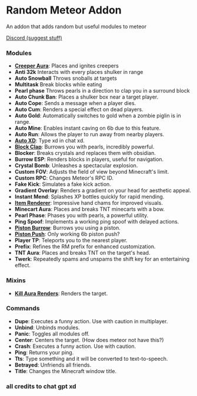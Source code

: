# Random Meteor Addon

An addon that adds random but useful modules to meteor

[Discord (suggest stuff)](https://discord.gg/dNyVgyvsYG)

### Modules

- **[Creeper Aura](https://cdn.discordapp.com/attachments/1186251681093144627/1186258350384615455/2023-12-18_12-46-34.mp4?ex=6592982e&is=6580232e&hm=72625cde892b41290138f5f62ada7ae58469806bdfa9d5e21e1b11a432552e97&)**: Places and ignites creepers
- **Anti 32k** Interacts with every places shulker in range
- **Auto Snowball** Throws snoballs at targets
- **Multitask** Break blocks while eating
- **Pearl phase** Throws pearls in a direction to clap you in a surround block
- **Auto Chunk Ban**: Places a shulker box near a target player.
- **Auto Cope**: Sends a message when a player dies.
- **Auto Cum**: Renders a special effect on dead players.
- **Auto Gold**: Automatically switches to gold when a zombie piglin is in range.
- **Auto Mine**: Enables instant caving on 6b due to this feature.
- **Auto Run**: Allows the player to run away from nearby players.
- **[Auto XD](https://cdn.discordapp.com/attachments/1148316570926460990/1165003649857106031/2023-10-20_21-07-21.mp4?ex=65454532&is=6532d032&hm=a8a83fb95e5bbe18ba5a79d5b1ec8ee8d2c8c1853a845a9004e9ae08a1378809&)**: Type xd in chat xd.
- **[Block Clap](https://cdn.discordapp.com/attachments/1076740815419887619/1078338291755143249/2023-02-23_17-27-54.mp4 )**: Burrows you with pearls, incredibly powerful.
- **Blocker**: Breaks crystals and replaces them with obsidian.
- **Burrow ESP**: Renders blocks in players, useful for navigation.
- **Crystal Bomb**: Unleashes a spectacular explosion.
- **Custom FOV**: Adjusts the field of view beyond Minecraft's limit.
- **Custom RPC**: Changes Meteor's RPC ID.
- **Fake Kick**: Simulates a fake kick action.
- **Gradient Overlay**: Renders a gradient on your head for aesthetic appeal.
- **Instant Mend**: Splashes XP bottles quickly for rapid mending.
- **[Item Renderer](https://cdn.discordapp.com/attachments/1118523609527373835/1154757961349074974/2023-09-22_14-35-06.mp4)**: Impressive hand chams for improved visuals.
- **Minecart Aura**: Places and breaks TNT minecarts with a bow.
- **Pearl Phase**: Phases you with pearls, a powerful utility.
- **Ping Spoof**: Implements a working ping spoof with delayed actions.
- **[Piston Burrow](https://cdn.discordapp.com/attachments/1116530899916439582/1124035650434375751/2023-06-29_19-52-03.mp4)**: Burrows you using a piston.
- **[Piston Push](https://cdn.discordapp.com/attachments/1116530899916439582/1124035650434375751/2023-06-29_19-52-03.mp4?ex=6543e2c6&is=65316dc6&hm=99e7ce7be95d5888ae9b141256186319a0f3abbed8a7f3b4027efcf6e0fae7da&)**: Only working 6b piston push?
- **Player TP**: Teleports you to the nearest player.
- **Prefix**: Refines the RM prefix for enhanced customization.
- **TNT Aura**: Places and breaks TNT on the target's head.
- **Twerk**: Repeatedly spams and unspams the shift key for an entertaining effect.

### Mixins
- **[Kill Aura Renders](https://cdn.discordapp.com/attachments/970766936893947974/1147868217059057664/2023-09-03_14-16-48.mp4)**: Renders the target.


### Commands
- **Dupe**: Executes a funny action. Use with caution in multiplayer.
- **Unbind**: Unbinds modules.
- **Panic**: Toggles all modules off.
- **Center**: Centers the target. (How does meteor not have this?)
- **Crash**: Executes a funny action. Use with caution.
- **Ping**: Returns your ping.
- **Tts**: Type something and it will be converted to text-to-speech.
- **Betrayed**: Unfriends all friends.
- **Title**: Changes the Minecraft window title.

### all credits to chat gpt xd
